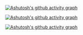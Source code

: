 [![Ashutosh's github activity graph](https://github-readme-activity-graph.vercel.app/graph?username=TWhiteShadow)](https://github.com/ashutosh00710/github-readme-activity-graph)

[![Ashutosh's github activity graph](https://github-readme-activity-graph.vercel.app/graph?username=Magiks0)](https://github.com/ashutosh00710/github-readme-activity-graph)

[![Ashutosh's github activity graph](https://github-readme-activity-graph.vercel.app/graph?username=fabien-design)](https://github.com/ashutosh00710/github-readme-activity-graph)
